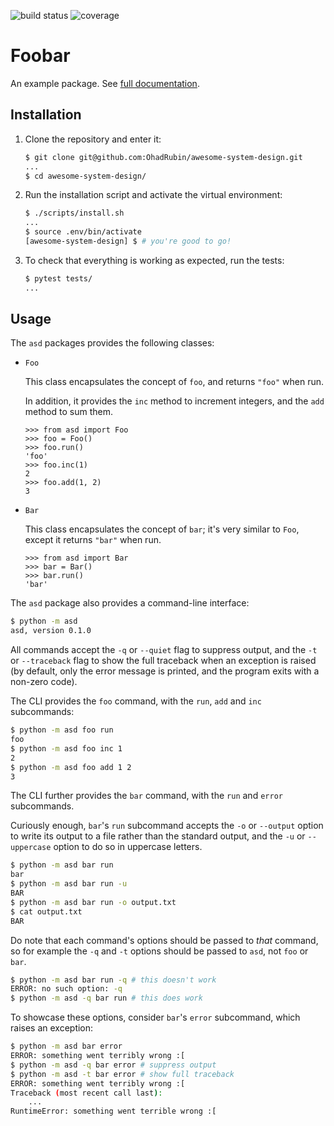 ![build status](https://travis-ci.org/OhadRubin/awesome-system-design.svg?branch=master)
![coverage](https://codecov.io/gh/OhadRubin/awesome-system-design/branch/master/graph/badge.svg)

# Foobar

An example package. See [full documentation](https://advanced-system-design-awesome-system-design.readthedocs.io/en/latest/).

## Installation

1. Clone the repository and enter it:

    ```sh
    $ git clone git@github.com:OhadRubin/awesome-system-design.git
    ...
    $ cd awesome-system-design/
    ```

2. Run the installation script and activate the virtual environment:

    ```sh
    $ ./scripts/install.sh
    ...
    $ source .env/bin/activate
    [awesome-system-design] $ # you're good to go!
    ```

3. To check that everything is working as expected, run the tests:


    ```sh
    $ pytest tests/
    ...
    ```

## Usage

The `asd` packages provides the following classes:

- `Foo`

    This class encapsulates the concept of `foo`, and returns `"foo"` when run.

    In addition, it provides the `inc` method to increment integers, and the
    `add` method to sum them.

    ```pycon
    >>> from asd import Foo
    >>> foo = Foo()
    >>> foo.run()
    'foo'
    >>> foo.inc(1)
    2
    >>> foo.add(1, 2)
    3
    ```

- `Bar`

    This class encapsulates the concept of `bar`; it's very similar to `Foo`,
    except it returns `"bar"` when run.

    ```pycon
    >>> from asd import Bar
    >>> bar = Bar()
    >>> bar.run()
    'bar'
    ```

The `asd` package also provides a command-line interface:

```sh
$ python -m asd
asd, version 0.1.0
```

All commands accept the `-q` or `--quiet` flag to suppress output, and the `-t`
or `--traceback` flag to show the full traceback when an exception is raised
(by default, only the error message is printed, and the program exits with a
non-zero code).

The CLI provides the `foo` command, with the `run`, `add` and `inc`
subcommands:

```sh
$ python -m asd foo run
foo
$ python -m asd foo inc 1
2
$ python -m asd foo add 1 2
3
```

The CLI further provides the `bar` command, with the `run` and `error`
subcommands.

Curiously enough, `bar`'s `run` subcommand accepts the `-o` or `--output`
option to write its output to a file rather than the standard output, and the
`-u` or `--uppercase` option to do so in uppercase letters.

```sh
$ python -m asd bar run
bar
$ python -m asd bar run -u
BAR
$ python -m asd bar run -o output.txt
$ cat output.txt
BAR
```

Do note that each command's options should be passed to *that* command, so for
example the `-q` and `-t` options should be passed to `asd`, not `foo` or
`bar`.

```sh
$ python -m asd bar run -q # this doesn't work
ERROR: no such option: -q
$ python -m asd -q bar run # this does work
```

To showcase these options, consider `bar`'s `error` subcommand, which raises an
exception:

```sh
$ python -m asd bar error
ERROR: something went terribly wrong :[
$ python -m asd -q bar error # suppress output
$ python -m asd -t bar error # show full traceback
ERROR: something went terribly wrong :[
Traceback (most recent call last):
    ...
RuntimeError: something went terrible wrong :[
```
